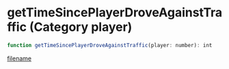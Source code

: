 # getTimeSincePlayerDroveAgainstTraffic (Category player)

```js
function getTimeSincePlayerDroveAgainstTraffic(player: number): int
```

[filename](getTimeSincePlayerDroveAgainstTraffic_m.md ':include')